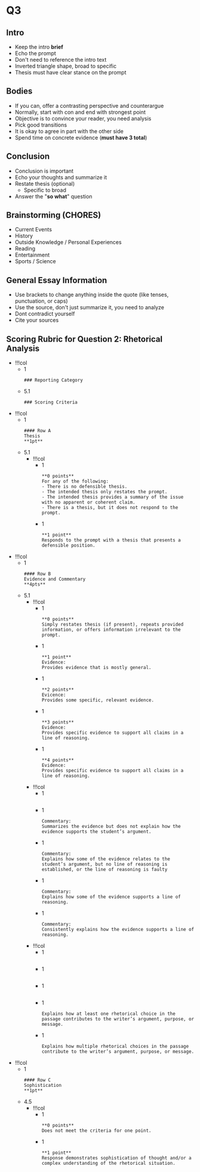 # Q3
## Intro
- Keep the intro **brief**
- Echo the prompt
- Don't need to reference the intro text
- Inverted triangle shape, broad to specific
- Thesis must have clear stance on the prompt

## Bodies
- If you can, offer a contrasting perspective and counterargue
- Normally, start with con and end with strongest point
- Objective is to convince your reader, you need analysis
- Pick good transitions
- It is okay to agree in part with the other side
- Spend time on concrete evidence (**must have 3 total**)

## Conclusion
- Conclusion is important
- Echo your thoughts and summarize it
- Restate thesis (optional)
	- Specific to broad
- Answer the "**so what**" question

## Brainstorming (CHORES)
- Current Events
- History
- Outside Knowledge / Personal Experiences
- Reading
- Entertainment
- Sports / Science

## General Essay Information
- Use brackets to change anything inside the quote (like tenses, punctuation, or caps)
- Use the source, don't just summarize it, you need to analyze
- Dont contradict yourself
- Cite your sources

## Scoring Rubric for Question 2: Rhetorical Analysis
- !!!col
	- 1
		```col-md
		### Reporting Category
		```
	- 5.1
		```col-md
		### Scoring Criteria
		```
- !!!col
	- 1
		```col-md
		#### Row A
		Thesis
		**1pt**
		```
	- 5.1
		- !!!col
			- 1
				```col-md
				**0 points**
				For any of the following:
				- There is no defensible thesis.
				- The intended thesis only restates the prompt.
				- The intended thesis provides a summary of the issue with no apparent or coherent claim.
				- There is a thesis, but it does not respond to the prompt.
				```
			- 1
				```col-md
				**1 point**
				Responds to the prompt with a thesis that presents a defensible position.
				```
- !!!col
	- 1
		```col-md
		#### Row B
		Evidence and Commentary
		**4pts**
		```
	- 5.1
		- !!!col
			- 1
				```col-md
				**0 points**
				Simply restates thesis (if present), repeats provided information, or offers information irrelevant to the prompt.
				```
			- 1
				```col-md
				**1 point**
				Evidence:
				Provides evidence that is mostly general.
				```
			- 1
				```col-md
				**2 points**
				Evicence:
				Provides some specific, relevant evidence.
				```
			- 1
				```col-md
				**3 points**
				Evidence:
				Provides specific evidence to support all claims in a line of reasoning.
				```
			- 1
				```col-md
				**4 points**
				Evidence:
				Provides specific evidence to support all claims in a line of reasoning.
				```
		- !!!col
			- 1
				```col-md
				```
			- 1
				```col-md
				Commentary:
				Summarizes the evidence but does not explain how the evidence supports the student’s argument.
				```
			- 1
				```col-md
				Commentary:
				Explains how some of the evidence relates to the student’s argument, but no line of reasoning is established, or the line of reasoning is faulty
				```
			- 1
				```col-md
				Commentary:
				Explains how some of the evidence supports a line of reasoning.
				```
			- 1
				```col-md
				Commentary:
				Consistently explains how the evidence supports a line of reasoning.
				```
		- !!!col
			- 1
				```col-md
				```
			- 1
				```col-md
				```
			- 1
				```col-md
				```
			- 1
				```col-md
				Explains how at least one rhetorical choice in the passage contributes to the writer’s argument, purpose, or message.
				```
			- 1
				```col-md
				Explains how multiple rhetorical choices in the passage contribute to the writer’s argument, purpose, or message.
				```
- !!!col
	- 1
		```col-md
		#### Row C
		Sophistication 
		**1pt**
		```
	- 4.5
		- !!!col
			- 1
				```col-md
				**0 points**
				Does not meet the criteria for one point.
				```
			- 1
				```col-md
				**1 point**
				Response demonstrates sophistication of thought and/or a complex understanding of the rhetorical situation.
				```
